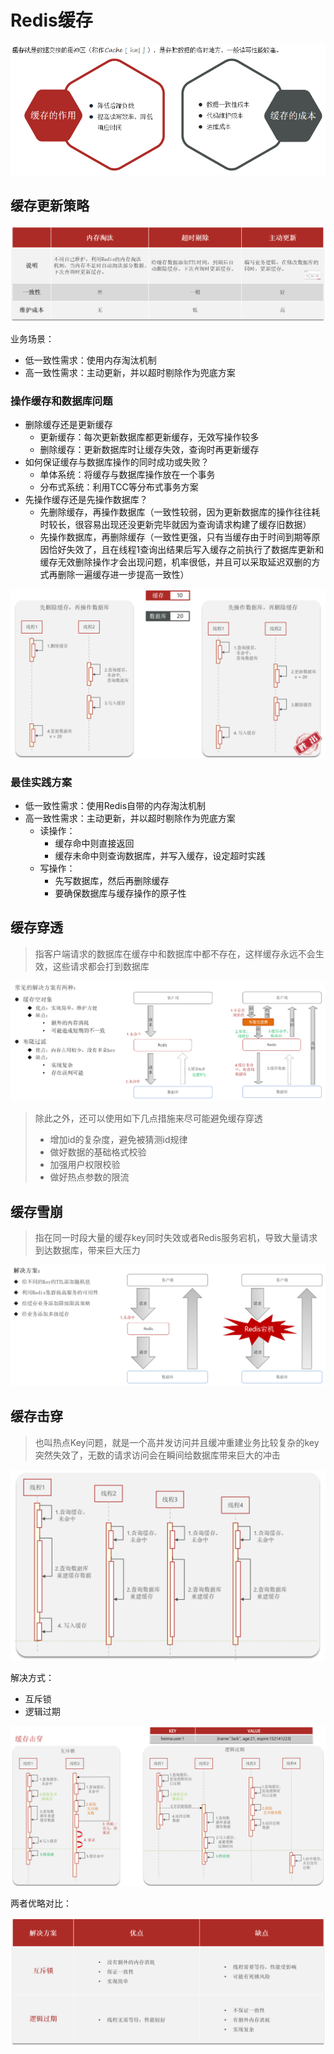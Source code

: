 # Redis缓存

![image-20250119130650672](img/5.Redis缓存/image-20250119130650672.png)

## 缓存更新策略

![image-20250119130854106](img/5.Redis缓存/image-20250119130854106.png)

业务场景：

- 低一致性需求：使用内存淘汰机制
- 高一致性需求：主动更新，并以超时剔除作为兜底方案

### 操作缓存和数据库问题

- 删除缓存还是更新缓存
  - 更新缓存：每次更新数据库都更新缓存，无效写操作较多
  - 删除缓存：更新数据库时让缓存失效，查询时再更新缓存
- 如何保证缓存与数据库操作的同时成功或失败？
  - 单体系统：将缓存与数据库操作放在一个事务
  - 分布式系统：利用TCC等分布式事务方案
- 先操作缓存还是先操作数据库？
  - 先删除缓存，再操作数据库（一致性较弱，因为更新数据库的操作往往耗时较长，很容易出现还没更新完毕就因为查询请求构建了缓存旧数据）
  - 先操作数据库，再删除缓存（一致性更强，只有当缓存由于时间到期等原因恰好失效了，且在线程1查询出结果后写入缓存之前执行了数据库更新和缓存无效删除操作才会出现问题，机率很低，并且可以采取延迟双删的方式再删除一遍缓存进一步提高一致性）

![image-20250119131615043](img/5.Redis缓存/image-20250119131615043.png)

### 最佳实践方案

- 低一致性需求：使用Redis自带的内存淘汰机制
- 高一致性需求：主动更新，并以超时剔除作为兜底方案
  - 读操作：
    - 缓存命中则直接返回
    - 缓存未命中则查询数据库，并写入缓存，设定超时实践
  - 写操作：
    - 先写数据库，然后再删除缓存
    - 要确保数据库与缓存操作的原子性

## 缓存穿透

> 指客户端请求的数据库在缓存中和数据库中都不存在，这样缓存永远不会生效，这些请求都会打到数据库

![image-20250119132041090](img/5.Redis缓存/image-20250119132041090.png)

> 除此之外，还可以使用如下几点措施来尽可能避免缓存穿透
>
> - 增加id的复杂度，避免被猜测id规律
> - 做好数据的基础格式校验
> - 加强用户权限校验
> - 做好热点参数的限流

## 缓存雪崩

> 指在同一时段大量的缓存key同时失效或者Redis服务宕机，导致大量请求到达数据库，带来巨大压力

![image-20250119132439235](img/5.Redis缓存/image-20250119132439235.png)



## 缓存击穿

> 也叫热点Key问题，就是一个高并发访问并且缓冲重建业务比较复杂的key突然失效了，无数的请求访问会在瞬间给数据库带来巨大的冲击

![image-20250119133222827](img/5.Redis缓存/image-20250119133222827.png)

解决方式：

- 互斥锁
- 逻辑过期

![image-20250119133439779](img/5.Redis缓存/image-20250119133439779.png)

两者优略对比：

![image-20250119133522474](img/5.Redis缓存/image-20250119133522474.png)

